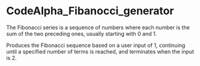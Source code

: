 # CodeAlpha_Fibanocci_generator
 The Fibonacci series is a sequence of numbers where each number is the sum of the two preceding ones, usually starting with 0 and 1.
 
Produces the Fibonacci sequence based on a user input of 1, continuing until a specified number of terms is reached, and terminates when the input is 2.
